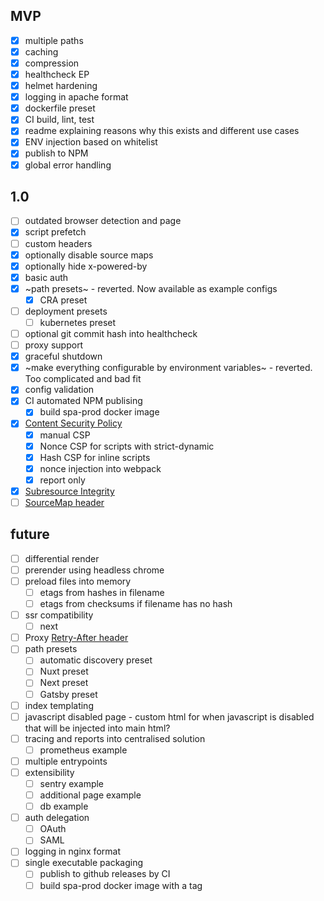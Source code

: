 ## MVP

- [x] multiple paths
- [x] caching
- [x] compression
- [x] healthcheck EP
- [x] helmet hardening
- [x] logging in apache format
- [x] dockerfile preset
- [x] CI build, lint, test
- [x] readme explaining reasons why this exists and different use cases
- [x] ENV injection based on whitelist
- [x] publish to NPM
- [x] global error handling

## 1.0

- [ ] outdated browser detection and page
- [x] script prefetch
- [ ] custom headers
- [x] optionally disable source maps
- [x] optionally hide x-powered-by
- [x] basic auth
- [x] ~path presets~ - reverted. Now available as example configs
  - [x] CRA preset
- [ ] deployment presets
  - [ ] kubernetes preset
- [ ] optional git commit hash into healthcheck
- [ ] proxy support
- [x] graceful shutdown
- [x] ~make everything configurable by environment variables~ - reverted. Too complicated and bad fit
- [x] config validation
- [x] CI automated NPM publising
  - [x] build spa-prod docker image
- [x] [Content Security Policy](https://developer.mozilla.org/en-US/docs/Web/HTTP/CSP)
  - [x] manual CSP
  - [x] Nonce CSP for scripts with strict-dynamic
  - [x] Hash CSP for inline scripts
  - [x] nonce injection into webpack
  - [x] report only
- [x] [Subresource Integrity](https://developer.mozilla.org/en-US/docs/Web/Security/Subresource_Integrity)
- [ ] [SourceMap header](https://developer.mozilla.org/en-US/docs/Web/HTTP/Headers/SourceMap)

## future

- [ ] differential render
- [ ] prerender using headless chrome
- [ ] preload files into memory
  - [ ] etags from hashes in filename
  - [ ] etags from checksums if filename has no hash
- [ ] ssr compatibility
  - [ ] next
- [ ] Proxy [Retry-After header](https://developer.mozilla.org/en-US/docs/Web/HTTP/Headers/Retry-After)
- [ ] path presets
  - [ ] automatic discovery preset
  - [ ] Nuxt preset
  - [ ] Next preset
  - [ ] Gatsby preset
- [ ] index templating
- [ ] javascript disabled page - custom html for when javascript is disabled that will be injected into main html?
- [ ] tracing and reports into centralised solution
  - [ ] prometheus example
- [ ] multiple entrypoints
- [ ] extensibility
  - [ ] sentry example
  - [ ] additional page example
  - [ ] db example
- [ ] auth delegation
  - [ ] OAuth
  - [ ] SAML
- [ ] logging in nginx format
- [ ] single executable packaging
  - [ ] publish to github releases by CI
  - [ ] build spa-prod docker image with a tag
